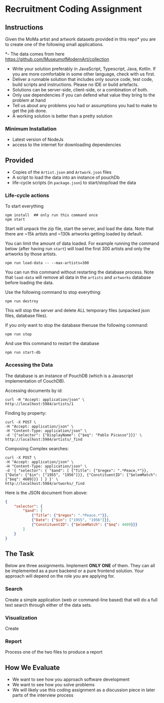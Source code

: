 Recruitment Coding Assignment
=============================

Instructions
------------

Given the MoMa artist and artwork datasets provided in this repo* you are to create one of the following small applications.

*- The data comes from here https://github.com/MuseumofModernArt/collection

* Write your solution preferably in JavaScript, Typescript, Java, Kotlin. If you are more comfortable in some other language, check with us
  first.
* Deliver a runnable solution that includes only source code, test code, build scripts and instructions. Please no IDE or build artefacts.
* Solutions can be server-side, client-side, or a combination of both.
* Only use dependencies if you can defend what value they bring to the problem at hand
* Tell us about any problems you had or assumptions you had to make to get the job done.
* A working solution is better than a pretty solution

### Minimum Installation

* Latest version of NodeJs
* access to the internet for downloading dependencies

Provided
--------

* Copies of the `Artist.json` and `Artwork.json` files
* A script to load the data into an instance of pouchDb
* life-cycle scripts (in `package.json`) to start/stop/load the data

### Life-cycle actions

To start everything

```shell
npm install  ## only run this command once
npm start
```

Start will unpack the zip file, start the server, and load the data. Note that there are ~15k artists and ~130k artworks getting loaded by
default.

You can limit the amount of data loaded. For example running the command below (after having run `start`) will load the first 300 artists
and only the artworks by those artists.

```shell
npm run load-data -- --max-artists=300
```

You can run this command without restarting the database process. Note that `load-data` will remove all data in the `artists` and `artworks`
database before loading the data.

Use the following command to stop everything:

```shell
npm run destroy
```

This will stop the server and delete ALL temporary files (unpacked json files, database files).

If you only want to stop the database thenuse the following command:

```shell
npm run stop

```

And use this command to restart the database

```shell
npm run start-db

```

### Accessing the Data

The database is an instance of PouchDB (which is a Javascript implementation of CouchDB).

Accessing documents by id:
```shell
curl -H "Accept: application/json" \
http://localhost:5984/artists/1 
```

Finding by property:
```shell
curl -X POST \
-H "Accept: application/json" \
-H "Content-Type: application/json" \
-d '{"selector": {"DisplayName": {"$eq": "Pablo Picasso"}}}' \
http://localhost:5984/artists/_find 
```

Composing Complex searches:
```shell
curl -X POST \
-H "Accept: application/json" \
-H "Content-Type: application/json" \ 
-d '{ "selector": { "$and": [ {"Title": {"$regex": ".*Peace.*"}}, {"Date": {"$in": ["1955", "1956"]}}, {"ConstituentID": {"$elemMatch": {"$eq": 4609}}} ] } }' \
http://localhost:5984/artworks/_find
```

Here is the JSON document from above:
```json
{
    "selector": {
        "$and": [
            {"Title": {"$regex": ".*Peace.*"}},
            {"Date": {"$in": ["1955", "1956"]}},
            {"ConstituentID": {"$elemMatch": {"$eq": 4609}}}
        ]
    }
}
```

The Task
-----
Below are three assignments. Implement **ONLY ONE** of them. They can all be implemented as a pure backend or a pure frontend solution. Your
approach will depend on the role you are applying for.

### Search

Create a simple application (web or command-line based) that will do a full text search through either of the data sets.

### Visualization

Create

### Report

Process one of the two files to produce a report


How We Evaluate
---------------

* We want to see how you approach software development
* We want to see how you solve problems
* We will likely use this coding assignment as a discussion piece in later parts of the interview process
